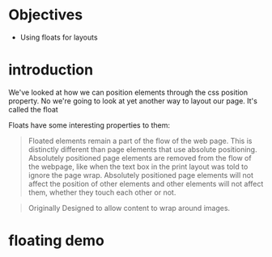 # Objectives

- Using floats for layouts

# introduction

We've looked at how we can position elements through the css position property.
No we're going to look at yet another way to layout our page. It's called
the float

Floats have some interesting properties to them:

> Floated elements remain a part of the flow of the web page. This is distinctly different than page elements that use absolute positioning. Absolutely positioned page elements are removed from the flow of the webpage, like when the text box in the print layout was told to ignore the page wrap. Absolutely positioned page elements will not affect the position of other elements and other elements will not affect them, whether they touch each other or not.

> Originally Designed to allow content to wrap around images.

# floating demo
